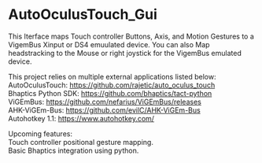 # AutoOculusTouch_Gui
This Iterface maps Touch controller Buttons, Axis, and Motion Gestures to a VigemBus Xinput or DS4 emuulated device.  You can also Map headstracking to the Mouse or right joystick for the VigemBus emulated device.  

This project relies on multiple external applications listed below:<br>
AutoOculusTouch:  https://github.com/rajetic/auto_oculus_touch<br>
Bhaptics Python SDK: https://github.com/bhaptics/tact-python<br>
ViGEmBus: https://github.com/nefarius/ViGEmBus/releases<br>
AHK-ViGEm-Bus: https://github.com/evilC/AHK-ViGEm-Bus<br>
Autohotkey 1.1: https://www.autohotkey.com/

Upcoming features: <br>
Touch controller positional gesture mapping. <br>
Basic Bhaptics integration using python.  



